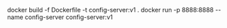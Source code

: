 docker build -f Dockerfile -t config-server:v1 .
docker run -p 8888:8888 --name config-server config-server:v1
